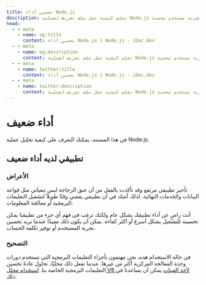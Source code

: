 ```yaml
---
title: تحسين أداء Node.js
description: تعلم كيفية عمل ملف تعريف لعملية Node.js لتحديد عنق الزجاجة في الأداء وتحسين الشيفرة من أجل كفاءة أفضل وتجربة مستخدم محسنة.
head:
  - - meta
    - name: og:title
      content: تحسين أداء Node.js | Node.js - iDoc.dev
  - - meta
    - name: og:description
      content: تعلم كيفية عمل ملف تعريف لعملية Node.js لتحديد عنق الزجاجة في الأداء وتحسين الشيفرة من أجل كفاءة أفضل وتجربة مستخدم محسنة.
  - - meta
    - name: twitter:title
      content: تحسين أداء Node.js | Node.js - iDoc.dev
  - - meta
    - name: twitter:description
      content: تعلم كيفية عمل ملف تعريف لعملية Node.js لتحديد عنق الزجاجة في الأداء وتحسين الشيفرة من أجل كفاءة أفضل وتجربة مستخدم محسنة.
---
```



# أداء ضعيف
في هذا المستند، يمكنك التعرف على كيفية تحليل عملية Node.js.

## تطبيقي لديه أداء ضعيف

### الأعراض

تأخير تطبيقي مرتفع وقد تأكدت بالفعل من أن عنق الزجاجة ليس تبعياتي مثل قواعد البيانات والخدمات النهائية. لذلك أشك في أن تطبيقي يقضي وقتًا طويلاً لتشغيل التعليمات البرمجية أو معالجة المعلومات.

أنت راضٍ عن أداء تطبيقك بشكل عام ولكنك ترغب في فهم أي جزء من تطبيقنا يمكن تحسينه للتشغيل بشكل أسرع أو أكثر كفاءة. يمكن أن يكون ذلك مفيدًا عندما نريد تحسين تجربة المستخدم أو توفير تكلفة الحساب.

### التصحيح
في حالة الاستخدام هذه، نحن مهتمون بأجزاء التعليمات البرمجية التي تستخدم دورات وحدة المعالجة المركزية أكثر من غيرها. عندما نفعل ذلك محليًا، نحاول عادةً تحسين التعليمات البرمجية الخاصة بنا. [استخدام محلل V8 لأخذ العينات](/ar/nodejs/guide/profiling-nodejs-applications) يمكن أن يساعدنا في ذلك.

